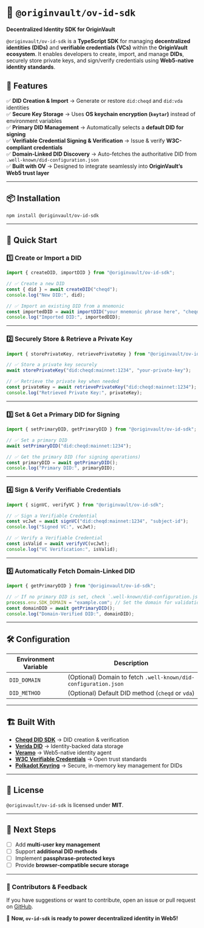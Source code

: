 # 🚀 `@originvault/ov-id-sdk`
**Decentralized Identity SDK for OriginVault**

`@originvault/ov-id-sdk` is a **TypeScript SDK** for managing **decentralized identities (DIDs)** and **verifiable credentials (VCs)** within the **OriginVault ecosystem**. It enables developers to create, import, and manage **DIDs**, securely store private keys, and sign/verify credentials using **Web5-native identity standards**.

## 🔹 Features
✅ **DID Creation & Import** → Generate or restore `did:cheqd` and `did:vda` identities  
✅ **Secure Key Storage** → Uses **OS keychain encryption (`keytar`)** instead of environment variables  
✅ **Primary DID Management** → Automatically selects a **default DID for signing**  
✅ **Verifiable Credential Signing & Verification** → Issue & verify **W3C-compliant credentials**  
✅ **Domain-Linked DID Discovery** → Auto-fetches the authoritative DID from `.well-known/did-configuration.json`  
✅ **Built with OV** → Designed to integrate seamlessly into **OriginVault’s Web5 trust layer**  

---

## 📦 Installation
```bash
npm install @originvault/ov-id-sdk
```

---

## 🚀 Quick Start

### **1️⃣ Create or Import a DID**
```typescript
import { createDID, importDID } from "@originvault/ov-id-sdk";

// ✅ Create a new DID
const { did } = await createDID("cheqd");
console.log("New DID:", did);

// ✅ Import an existing DID from a mnemonic
const importedDID = await importDID("your mnemonic phrase here", "cheqd");
console.log("Imported DID:", importedDID);
```

---

### **2️⃣ Securely Store & Retrieve a Private Key**
```typescript
import { storePrivateKey, retrievePrivateKey } from "@originvault/ov-id-sdk";

// ✅ Store a private key securely
await storePrivateKey("did:cheqd:mainnet:1234", "your-private-key");

// ✅ Retrieve the private key when needed
const privateKey = await retrievePrivateKey("did:cheqd:mainnet:1234");
console.log("Retrieved Private Key:", privateKey);
```

---

### **3️⃣ Set & Get a Primary DID for Signing**
```typescript
import { setPrimaryDID, getPrimaryDID } from "@originvault/ov-id-sdk";

// ✅ Set a primary DID
await setPrimaryDID("did:cheqd:mainnet:1234");

// ✅ Get the primary DID (for signing operations)
const primaryDID = await getPrimaryDID();
console.log("Primary DID:", primaryDID);
```

---

### **4️⃣ Sign & Verify Verifiable Credentials**
```typescript
import { signVC, verifyVC } from "@originvault/ov-id-sdk";

// ✅ Sign a Verifiable Credential
const vcJwt = await signVC("did:cheqd:mainnet:1234", "subject-id");
console.log("Signed VC:", vcJwt);

// ✅ Verify a Verifiable Credential
const isValid = await verifyVC(vcJwt);
console.log("VC Verification:", isValid);
```

---

### **5️⃣ Automatically Fetch Domain-Linked DID**
```typescript
import { getPrimaryDID } from "@originvault/ov-id-sdk";

// ✅ If no primary DID is set, check `.well-known/did-configuration.json` on the SDK's domain
process.env.SDK_DOMAIN = "example.com"; // Set the domain for validation
const domainDID = await getPrimaryDID();
console.log("Domain-Verified DID:", domainDID);
```

---

## 🛠 Configuration
| **Environment Variable** | **Description** |
|------------------|-----------------------------------------------|
| `DID_DOMAIN` | (Optional) Domain to fetch `.well-known/did-configuration.json` |
| `DID_METHOD` | (Optional) Default DID method (`cheqd` or `vda`) |

---

## 🏗 Built With
- **[Cheqd DID SDK](https://docs.cheqd.io/)** → DID creation & verification  
- **[Verida DID](https://verida.io/)** → Identity-backed data storage  
- **[Veramo](https://veramo.io/)** → Web5-native identity agent  
- **[W3C Verifiable Credentials](https://www.w3.org/TR/vc-data-model/)** → Open trust standards  
- **[Polkadot Keyring](https://polkadot.js.org/docs/api/start/keyring/)** → Secure, in-memory key management for DIDs

---

## 📜 License
`@originvault/ov-id-sdk` is licensed under **MIT**.

---

## 🚀 Next Steps
- [ ] Add **multi-user key management**
- [ ] Support **additional DID methods**
- [ ] Implement **passphrase-protected keys**
- [ ] Provide **browser-compatible secure storage**

---

### **🌟 Contributors & Feedback**
If you have suggestions or want to contribute, open an issue or pull request on [GitHub](https://github.com/originvault/ov-id-sdk).

🚀 **Now, `ov-id-sdk` is ready to power decentralized identity in Web5!**
